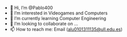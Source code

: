 - 👋 Hi, I’m @Pablo400
- 👀 I’m interested in Videogames and Computers
- 🌱 I’m currently learning Computer Engineering
- 💞️ I’m looking to collaborate on ...
- 📫 How to reach me: Email (alu0101311135@ull.edu.es)

<!---
Pablo400/Pablo400 is a ✨ special ✨ repository because its `README.md` (this file) appears on your GitHub profile.
You can click the Preview link to take a look at your changes.
--->
